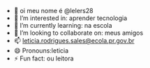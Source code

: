 - 👋 oi meu nome é @lelers28
- 👀 I’m interested in: aprender tecnologia
- 🌱 I’m currently learning: na escola
- 💞️ I’m looking to collaborate on: meus amigos
- 📫 leticia.rodrigues.sales@ecola.pr.gov.br
- 😄 Pronouns:leticia
- ⚡ Fun fact: ou leitora

<!---
lelers28/lelers28 is a ✨ special ✨ repository because its `README.md` (this file) appears on your GitHub profile.
You can click the Preview link to take a look at your changes.
--->
